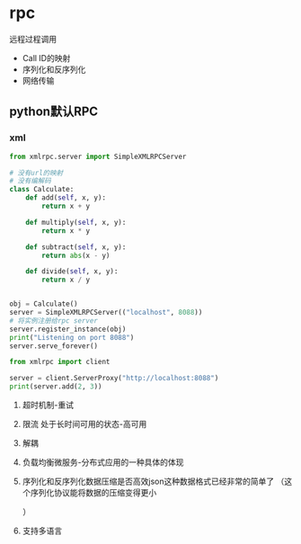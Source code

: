 #  rpc

远程过程调用

* Call ID的映射
* 序列化和反序列化
* 网络传输


## python默认RPC

### xml

`````python
from xmlrpc.server import SimpleXMLRPCServer

# 没有url的映射
# 没有编解码
class Calculate:
    def add(self, x, y):
        return x + y

    def multiply(self, x, y):
        return x * y

    def subtract(self, x, y):
        return abs(x - y)

    def divide(self, x, y):
        return x / y


obj = Calculate()
server = SimpleXMLRPCServer(("localhost", 8088))
# 将实例注册给rpc server
server.register_instance(obj)
print("Listening on port 8088")
server.serve_forever()
`````

````python
from xmlrpc import client

server = client.ServerProxy("http://localhost:8088")
print(server.add(2, 3))
````

1. 超时机制-重试

2. 限流 处于长时间可用的状态-高可用

3. 解耦

4. 负载均衡微服务-分布式应用的一种具体的体现

5. 序列化和反序列化数据压缩是否高效json这种数据格式已经非常的简单了 （这个序列化协议能将数据的压缩变得更小

   ）

6. 支持多语言









